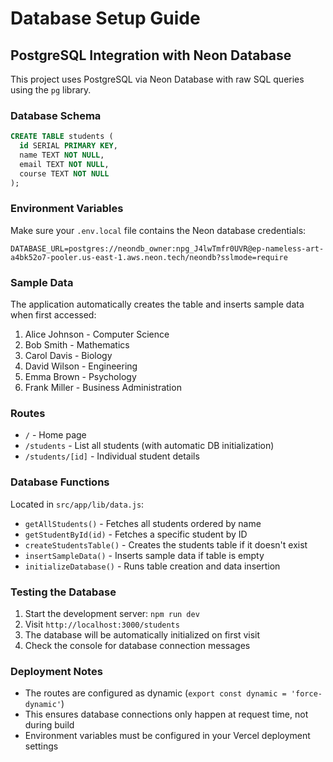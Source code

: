 # Database Setup Guide

## PostgreSQL Integration with Neon Database

This project uses PostgreSQL via Neon Database with raw SQL queries using the `pg` library.

### Database Schema

```sql
CREATE TABLE students (
  id SERIAL PRIMARY KEY,
  name TEXT NOT NULL,
  email TEXT NOT NULL,
  course TEXT NOT NULL
);
```

### Environment Variables

Make sure your `.env.local` file contains the Neon database credentials:

```env
DATABASE_URL=postgres://neondb_owner:npg_J4lwTmfr0UVR@ep-nameless-art-a4bk52o7-pooler.us-east-1.aws.neon.tech/neondb?sslmode=require
```

### Sample Data

The application automatically creates the table and inserts sample data when first accessed:

1. Alice Johnson - Computer Science
2. Bob Smith - Mathematics  
3. Carol Davis - Biology
4. David Wilson - Engineering
5. Emma Brown - Psychology
6. Frank Miller - Business Administration

### Routes

- `/` - Home page
- `/students` - List all students (with automatic DB initialization)
- `/students/[id]` - Individual student details

### Database Functions

Located in `src/app/lib/data.js`:

- `getAllStudents()` - Fetches all students ordered by name
- `getStudentById(id)` - Fetches a specific student by ID
- `createStudentsTable()` - Creates the students table if it doesn't exist
- `insertSampleData()` - Inserts sample data if table is empty
- `initializeDatabase()` - Runs table creation and data insertion

### Testing the Database

1. Start the development server: `npm run dev`
2. Visit `http://localhost:3000/students`
3. The database will be automatically initialized on first visit
4. Check the console for database connection messages

### Deployment Notes

- The routes are configured as dynamic (`export const dynamic = 'force-dynamic'`)
- This ensures database connections only happen at request time, not during build
- Environment variables must be configured in your Vercel deployment settings 